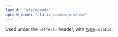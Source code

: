 ```yaml
---
layout: "sfz/opcode"
opcode_name: "static_random_maxtime"
---
```

Used under the `‹effect›` header, with [type]=`static`.

[type]: type#static
